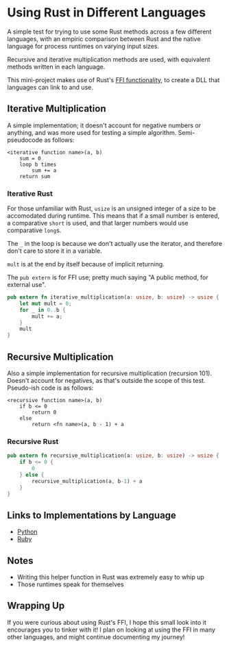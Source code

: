 # Using Rust in Different Languages

A simple test for trying to use some Rust methods across a few different languages, with an empiric comparison between Rust and the native language for process runtimes on varying input sizes.

Recursive and iterative multiplication methods are used, with equivalent methods written in each language.

This mini-project makes use of Rust's [FFI functionality](https://doc.rust-lang.org/1.2.0/book/rust-inside-other-languages.html, "FFI Functionality"), to create a DLL that languages can link to and use.

## Iterative Multiplication

A simple implementation; it doesn't account for negative numbers or anything, and was more used for testing a simple algorithm. Semi-pseudocode as follows:

```shell
<iterative function name>(a, b)
    sum = 0
    loop b times
        sum += a
    return sum
```

### Iterative Rust

For those unfamiliar with Rust, `usize` is an unsigned integer of a size to be accomodated during runtime. This means that if a small number is entered, a comparative `short` is used, and that larger numbers would use comparative `long`s.

The `_` in the loop is because we don't actually use the iterator, and therefore don't care to store it in a variable.

`mult` is at the end by itself because of implicit returning.

The `pub extern` is for FFI use; pretty much saying "A public method, for external use".

```rust
pub extern fn iterative_multiplication(a: usize, b: usize) -> usize {
    let mut mult = 0;
    for _ in 0..b {
        mult += a;
    }
    mult
}
```

## Recursive Multiplication

Also a simple implementation for recursive multiplication (recursion 101). Doesn't account for negatives, as that's outside the scope of this test. Pseudo-ish code is as follows:

```shell
<recursive function name>(a, b)
    if b <= 0
        return 0
    else
        return <fn name>(a, b - 1) + a
```

### Recursive Rust

```rust
pub extern fn recursive_multiplication(a: usize, b: usize) -> usize {
    if b <= 0 {
        0
    } else {
        recursive_multiplication(a, b-1) + a
    }
}
```

## Links to Implementations by Language

* [Python](https://github.com/ocoffey/rust_ffi_test/tree/master/Python/README.md "Python Implementation")
* [Ruby](https://github.com/ocoffey/rust_ffi_test/tree/master/Ruby/README.md "Ruby Implementation")

## Notes

* Writing this helper function in Rust was extremely easy to whip up
* Those runtimes speak for themselves

## Wrapping Up

If you were curious about using Rust's FFI, I hope this small look into it encourages you to tinker with it! I plan on looking at using the FFI in many other languages, and might continue documenting my journey!

